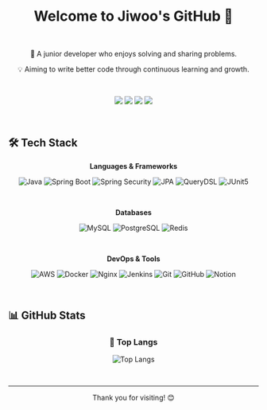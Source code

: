
<div align="center">

# Welcome to Jiwoo's GitHub 👋

<br>

<p>🚀 A junior developer who enjoys solving and sharing problems.</p>
<p>💡 Aiming to write better code through continuous learning and growth.</p>

<br>

<!-- Social Links -->
<p>
  <a href="mailto:[YOUR_EMAIL@gmail.com]"><img src="https://img.shields.io/badge/Gmail-D14836?style=for-the-badge&logo=gmail&logoColor=white"></a>
  <a href="https://[YOUR_BLOG].tistory.com" target="_blank"><img src="https://img.shields.io/badge/Tistory-000000?style=for-the-badge&logo=Tistory&logoColor=white"></a>
  <a href="https://velog.io/@[YOUR_VELOG_ID]" target="_blank"><img src="https://img.shields.io/badge/Velog-20C997?style=for-the-badge&logo=Velog&logoColor=white"></a>
  <a href="https://www.linkedin.com/in/[YOUR_LINKEDIN_ID]" target="_blank"><img src="https://img.shields.io/badge/LinkedIn-0A66C2?style=for-the-badge&logo=linkedin&logoColor=white"></a>
</p>

</div>

<br>

## 🛠️ Tech Stack

<div align="center">
  <p><strong>Languages & Frameworks</strong></p>
  <p>
    <img src="https://img.shields.io/badge/Java-007396?style=for-the-badge&logo=java&logoColor=white" alt="Java"/>
    <img src="https://img.shields.io/badge/Spring Boot-6DB33F?style=for-the-badge&logo=spring-boot&logoColor=white" alt="Spring Boot"/>
    <img src="https://img.shields.io/badge/Spring Security-6DB33F?style=for-the-badge&logo=spring-security&logoColor=white" alt="Spring Security"/>
    <img src="https://img.shields.io/badge/JPA-6DB33F?style=for-the-badge" alt="JPA"/>
    <img src="https://img.shields.io/badge/QueryDSL-0d7b56?style=for-the-badge" alt="QueryDSL"/>
    <img src="https://img.shields.io/badge/JUnit5-25A162?style=for-the-badge&logo=junit5&logoColor=white" alt="JUnit5"/>
  </p>
  <br>
  <p><strong>Databases</strong></p>
  <p>
    <img src="https://img.shields.io/badge/MySQL-4479A1?style=for-the-badge&logo=mysql&logoColor=white" alt="MySQL"/>
    <img src="https://img.shields.io/badge/PostgreSQL-4169E1?style=for-the-badge&logo=postgresql&logoColor=white" alt="PostgreSQL"/>
    <img src="https://img.shields.io/badge/Redis-DC382D?style=for-the-badge&logo=redis&logoColor=white" alt="Redis"/>
  </p>
  <br>
  <p><strong>DevOps & Tools</strong></p>
  <p>
    <img src="https://img.shields.io/badge/Amazon AWS-232F3E?style=for-the-badge&logo=amazon-aws&logoColor=white" alt="AWS"/>
    <img src="https://img.shields.io/badge/Docker-2496ED?style=for-the-badge&logo=docker&logoColor=white" alt="Docker"/>
    <img src="https://img.shields.io/badge/Nginx-009639?style=for-the-badge&logo=nginx&logoColor=white" alt="Nginx"/>
    <img src="https://img.shields.io/badge/Jenkins-D24939?style=for-the-badge&logo=jenkins&logoColor=white" alt="Jenkins"/>
    <img src="https://img.shields.io/badge/Git-F05032?style=for-the-badge&logo=git&logoColor=white" alt="Git"/>
    <img src="https://img.shields.io/badge/GitHub-181717?style=for-the-badge&logo=github&logoColor=white" alt="GitHub"/>
    <img src="https://img.shields.io/badge/Notion-000000?style=for-the-badge&logo=notion&logoColor=white" alt="Notion"/>
  </p>
</div>


<br>

## 📊 GitHub Stats

<!-- 
Change [YOUR_GITHUB_ID] to your GitHub ID.
Themes can be chosen from https://github.com/anuraghazra/github-readme-stats#themes.
-->
<div align="center">

### 🚌 Top Langs
![Top Langs](https://github-readme-stats.vercel.app/api/top-langs/?username=jivvoor&layout=compact)

</div>

<br>

---

<div align="center">
  <p>Thank you for visiting! 😊</p>
</div>
